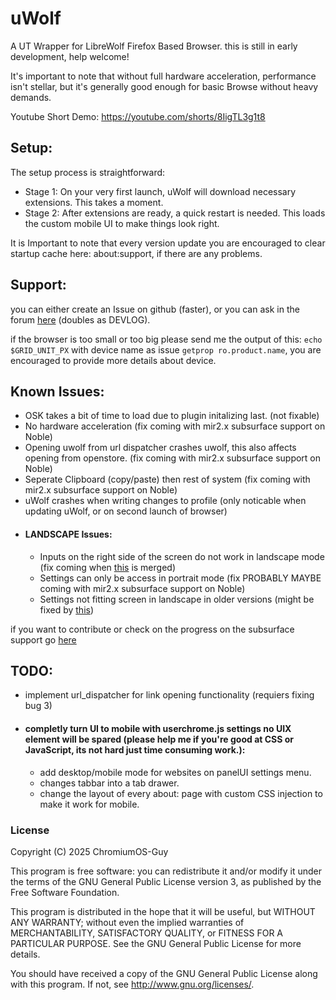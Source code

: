 # uWolf

A UT Wrapper for LibreWolf Firefox Based Browser.
this is still in early development, help welcome!

It's important to note that without full hardware acceleration, performance isn't stellar, but it's generally good enough for basic Browse without heavy demands.

Youtube Short Demo: https://youtube.com/shorts/8IigTL3g1t8

## Setup:
The setup process is straightforward:
 -  Stage 1: On your very first launch, uWolf will download necessary extensions. This takes a moment.
 -  Stage 2: After extensions are ready, a quick restart is needed. This loads the custom mobile UI to make things look right.

It is Important to note that every version update you are encouraged to clear startup cache here: about:support, if there are any problems.

## Support:
you can either create an Issue on github (faster), or you can ask in the forum [here](https://forums.ubports.com/topic/11060/uwolf-librewolf) (doubles as DEVLOG).

if the browser is too small or too big please send me the output of this:
```echo $GRID_UNIT_PX```  with device name as issue ```getprop ro.product.name```, you are encouraged to provide more details about device.

## Known Issues:
* OSK takes a bit of time to load due to plugin initalizing last. (not fixable)
* No hardware acceleration (fix coming with mir2.x subsurface support on Noble)
* Opening uwolf from url dispatcher crashes uwolf, this also affects opening from openstore. (fix coming with mir2.x subsurface support on Noble)
* Seperate Clipboard (copy/paste) then rest of system (fix coming with mir2.x subsurface support on Noble)
* uWolf crashes when writing changes to profile (only noticable when updating uWolf, or on second launch of browser)
* #### LANDSCAPE Issues:
    * Inputs on the right side of the screen do not work in landscape mode (fix coming when [this](https://gitlab.com/ubports/development/core/lomiri/-/merge_requests/207) is merged)
    * Settings can only be access in portrait mode (fix PROBABLY MAYBE coming with mir2.x subsurface support on Noble) 
    * Settings not fitting screen in landscape in older versions (might be fixed by [this](https://connect.mozilla.org/t5/discussions/firefox-settings-design-share-your-input/m-p/66629/highlight/true#M23625))

if you want to contribute or check on the progress on the subsurface support go [here](https://gitlab.com/ubports/development/core/qtmir/-/merge_requests/83)



## TODO:
* implement url_dispatcher for link opening functionality (requiers fixing bug 3)
* #### completly turn UI to mobile with userchrome.js settings no UIX element will be spared (please help me if you're good at CSS or JavaScript, its not hard just time consuming work.):
    * add desktop/mobile mode for websites on panelUI settings menu.
    * changes tabbar into a tab drawer.
    * change the layout of every about: page with custom CSS injection to make it work for mobile.


### License

Copyright (C) 2025  ChromiumOS-Guy

This program is free software: you can redistribute it and/or modify it under
the terms of the GNU General Public License version 3, as published by the
Free Software Foundation.

This program is distributed in the hope that it will be useful, but WITHOUT ANY
WARRANTY; without even the implied warranties of MERCHANTABILITY, SATISFACTORY
QUALITY, or FITNESS FOR A PARTICULAR PURPOSE.  See the GNU General Public License
for more details.

You should have received a copy of the GNU General Public License along with
this program. If not, see <http://www.gnu.org/licenses/>.
